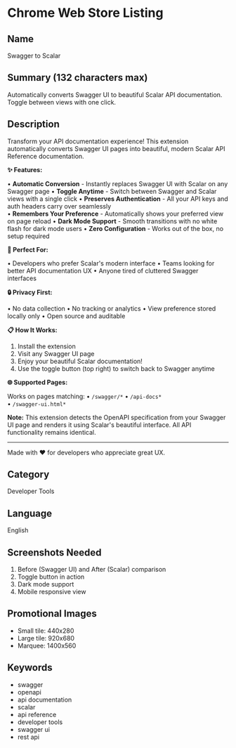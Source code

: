 # Chrome Web Store Listing

## Name
Swagger to Scalar

## Summary (132 characters max)
Automatically converts Swagger UI to beautiful Scalar API documentation. Toggle between views with one click.

## Description

Transform your API documentation experience! This extension automatically converts Swagger UI pages into beautiful, modern Scalar API Reference documentation.

**✨ Features:**

• **Automatic Conversion** - Instantly replaces Swagger UI with Scalar on any Swagger page
• **Toggle Anytime** - Switch between Swagger and Scalar views with a single click
• **Preserves Authentication** - All your API keys and auth headers carry over seamlessly  
• **Remembers Your Preference** - Automatically shows your preferred view on page reload
• **Dark Mode Support** - Smooth transitions with no white flash for dark mode users
• **Zero Configuration** - Works out of the box, no setup required

**🎯 Perfect For:**

• Developers who prefer Scalar's modern interface
• Teams looking for better API documentation UX
• Anyone tired of cluttered Swagger interfaces

**🔒 Privacy First:**

• No data collection
• No tracking or analytics
• View preference stored locally only
• Open source and auditable

**📋 How It Works:**

1. Install the extension
2. Visit any Swagger UI page
3. Enjoy your beautiful Scalar documentation!
4. Use the toggle button (top right) to switch back to Swagger anytime

**🌐 Supported Pages:**

Works on pages matching:
• `/swagger/*`
• `/api-docs*`  
• `/swagger-ui.html*`

**Note:** This extension detects the OpenAPI specification from your Swagger UI page and renders it using Scalar's beautiful interface. All API functionality remains identical.

---

Made with ❤️ for developers who appreciate great UX.

## Category
Developer Tools

## Language
English

## Screenshots Needed
1. Before (Swagger UI) and After (Scalar) comparison
2. Toggle button in action
3. Dark mode support
4. Mobile responsive view

## Promotional Images
- Small tile: 440x280
- Large tile: 920x680
- Marquee: 1400x560

## Keywords
- swagger
- openapi
- api documentation
- scalar
- api reference
- developer tools
- swagger ui
- rest api

